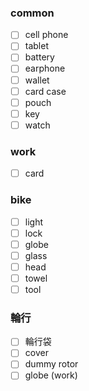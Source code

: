 ### common

- [ ] cell phone
- [ ] tablet
- [ ] battery
- [ ] earphone
- [ ] wallet
- [ ] card case
- [ ] pouch
- [ ] key
- [ ] watch

### work

- [ ] card

### bike

- [ ] light
- [ ] lock
- [ ] globe
- [ ] glass
- [ ] head
- [ ] towel
- [ ] tool

### 輪行
- [ ] 輪行袋
- [ ] cover
- [ ] dummy rotor
- [ ] globe (work)
